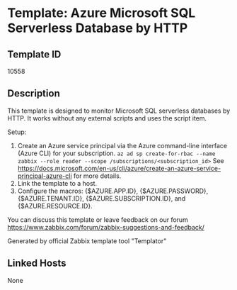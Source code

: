 # Template: Azure Microsoft SQL Serverless Database by HTTP

## Template ID
10558

## Description
This template is designed to monitor Microsoft SQL serverless databases by HTTP.
It works without any external scripts and uses the script item.

Setup:
  1. Create an Azure service principal via the Azure command-line interface (Azure CLI) for your subscription.
    `az ad sp create-for-rbac --name zabbix --role reader --scope /subscriptions/<subscription_id>`
    See https://docs.microsoft.com/en-us/cli/azure/create-an-azure-service-principal-azure-cli for more details.
  2. Link the template to a host.
  3. Configure the macros: {$AZURE.APP.ID}, {$AZURE.PASSWORD}, {$AZURE.TENANT.ID}, {$AZURE.SUBSCRIPTION.ID}, and {$AZURE.RESOURCE.ID}.

You can discuss this template or leave feedback on our forum https://www.zabbix.com/forum/zabbix-suggestions-and-feedback/

Generated by official Zabbix template tool "Templator"

## Linked Hosts
None

